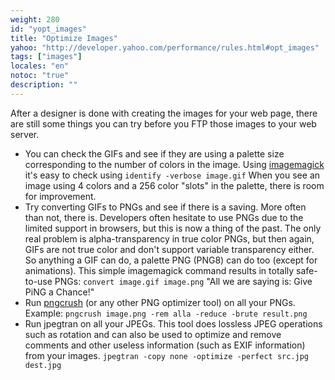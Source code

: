 ```yaml
---
weight: 280
id: "yopt_images"
title: "Optimize Images"
yahoo: "http://developer.yahoo.com/performance/rules.html#opt_images"
tags: ["images"]
locales: "en"
notoc: "true"
description: ""
---
```


After a designer is done with creating the images for your web page, there are still some things you can try before you FTP those images to your web server.

- You can check the GIFs and see if they are using a palette size corresponding to the number of colors in the image. Using [imagemagick](http://www.imagemagick.org) it's easy to check using `identify -verbose image.gif` When you see an image using 4 colors and a 256 color "slots" in the palette, there is room for improvement.
-   Try converting GIFs to PNGs and see if there is a saving. More often than not, there is. Developers often hesitate to use PNGs due to the limited support in browsers, but this is now a thing of the past. The only real problem is alpha-transparency in true color PNGs, but then again, GIFs are not true color and don't support variable transparency either. So anything a GIF can do, a palette PNG (PNG8) can do too (except for animations). This simple imagemagick command results in totally safe-to-use PNGs: `convert image.gif image.png` "All we are saying is: Give PiNG a Chance!"
- Run [pngcrush](http://pmt.sourceforge.net/pngcrush/) (or any other PNG optimizer tool) on all your PNGs. Example: `pngcrush image.png -rem alla -reduce -brute result.png`
- Run jpegtran on all your JPEGs. This tool does lossless JPEG operations such as rotation and can also be used to optimize and remove comments and other useless information (such as EXIF information) from your images. `jpegtran -copy none -optimize -perfect src.jpg dest.jpg`